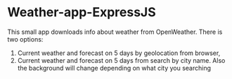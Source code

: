 # Weather-app-ExpressJS
This small app downloads info about weather from OpenWeather.
There is two options:
  1. Current weather and forecast on 5 days by geolocation from browser,
  2. Current weather and forecast on 5 days from search by city name.
Also the background will change depending on what city you searching
